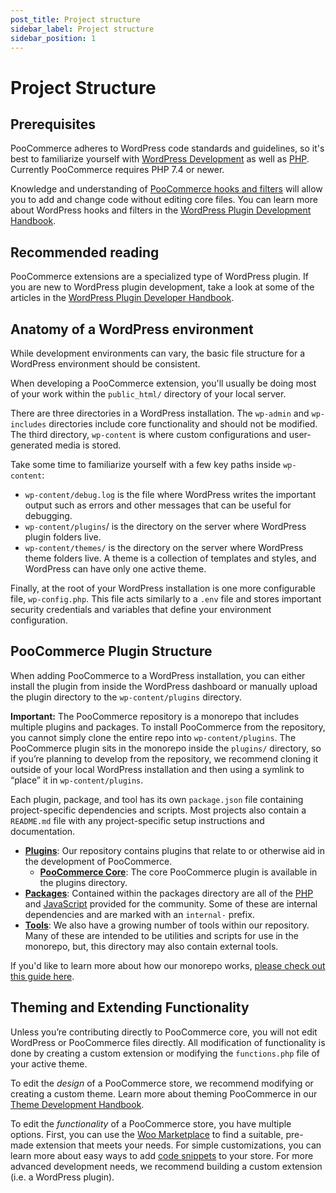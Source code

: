 ```yaml
---
post_title: Project structure
sidebar_label: Project structure
sidebar_position: 1
---
```


# Project Structure

## Prerequisites

PooCommerce adheres to WordPress code standards and guidelines, so it's best to familiarize yourself with [WordPress Development](https://learn.wordpress.org/tutorial/introduction-to-wordpress/) as well as [PHP](https://www.php.net/). Currently PooCommerce requires PHP 7.4 or newer.

Knowledge and understanding of [PooCommerce hooks and filters](https://poocommerce.com/document/introduction-to-hooks-actions-and-filters/?utm_source=wooextdevguide) will allow you to add and change code without editing core files. You can learn more about WordPress hooks and filters in the [WordPress Plugin Development Handbook](https://developer.wordpress.org/plugins/hooks/).

## Recommended reading

PooCommerce extensions are a specialized type of WordPress plugin. If you are new to WordPress plugin development, take a look at some of the articles in the [WordPress Plugin Developer Handbook](https://developer.wordpress.org/plugins/).

## Anatomy of a WordPress environment

While development environments can vary, the basic file structure for a WordPress environment should be consistent.

When developing a PooCommerce extension, you'll usually be doing most of your work within the `public_html/` directory of your local server.

There are three directories in a WordPress installation. The `wp-admin` and `wp-includes` directories include core functionality and should not be modified. The third directory, `wp-content` is where custom configurations and user-generated media is stored.

 Take some time to familiarize yourself with a few key paths inside `wp-content`:

* `wp-content/debug.log` is the file where WordPress writes the important output such as errors and other messages that can be useful for debugging.  
* `wp-content/plugins`/ is the directory on the server where WordPress plugin folders live.  
* `wp-content/themes/` is the directory on the server where WordPress theme folders live. A theme is a collection of templates and styles, and WordPress can have only one active theme.

Finally, at the root of your WordPress installation is one more configurable file, `wp-config.php`. This file acts similarly to a `.env` file and stores important security credentials and variables that define your environment configuration.

## PooCommerce Plugin Structure 

When adding PooCommerce to a WordPress installation, you can either install the plugin from inside the WordPress dashboard or manually upload the plugin directory to the `wp-content/plugins` directory. 

**Important:** The PooCommerce repository is a monorepo that includes multiple plugins and packages. To install PooCommerce from the repository, you cannot simply clone the entire repo into `wp-content/plugins`. The PooCommerce plugin sits in the monorepo inside the `plugins/` directory, so if you’re planning to develop from the repository, we recommend cloning it outside of your local WordPress installation and then using a symlink to “place” it in `wp-content/plugins`. 

Each plugin, package, and tool has its own `package.json` file containing project-specific dependencies and scripts. Most projects also contain a `README.md` file with any project-specific setup instructions and documentation.

* [**Plugins**](http://github.com/poocommerce/poocommerce/tree/trunk/plugins): Our repository contains plugins that relate to or otherwise aid in the development of PooCommerce.  
    * [**PooCommerce Core**](http://github.com/poocommerce/poocommerce/tree/trunk/plugins/poocommerce): The core PooCommerce plugin is available in the plugins directory.  
* [**Packages**](http://github.com/poocommerce/poocommerce/tree/trunk/packages): Contained within the packages directory are all of the [PHP](http://github.com/poocommerce/poocommerce/tree/trunk/packages/php) and [JavaScript](http://github.com/poocommerce/poocommerce/tree/trunk/packages/js) provided for the community. Some of these are internal dependencies and are marked with an `internal-` prefix.  
* [**Tools**](http://github.com/poocommerce/poocommerce/tree/trunk/tools): We also have a growing number of tools within our repository. Many of these are intended to be utilities and scripts for use in the monorepo, but, this directory may also contain external tools.

If you'd like to learn more about how our monorepo works, [please check out this guide here](http://github.com/poocommerce/poocommerce/tree/trunk/tools/README.md).

## Theming and Extending Functionality

Unless you’re contributing directly to PooCommerce core, you will not edit WordPress or PooCommerce files directly. All modification of functionality is done by creating a custom extension or modifying the `functions.php` file of your active theme. 

To edit the *design* of a PooCommerce store, we recommend modifying or creating a custom theme. Learn more about theming PooCommerce in our [Theme Development Handbook](/docs/theming/theme-development/classic-theme-developer-handbook).

To edit the *functionality* of a PooCommerce store, you have multiple options. First, you can use the [Woo Marketplace](https://poocommerce.com/marketplace) to find a suitable, pre-made extension that meets your needs. For simple customizations, you can learn more about easy ways to add [code snippets](/docs/code-snippets/) to your store. For more advanced development needs, we recommend building a custom extension (i.e. a WordPress plugin). 
